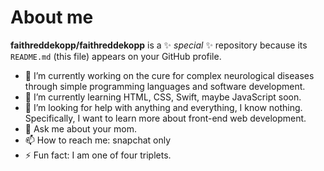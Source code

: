 # About me


**faithreddekopp/faithreddekopp** is a ✨ _special_ ✨ repository because its `README.md` (this file) appears on your GitHub profile.


- 🔭 I’m currently working on the cure for complex neurological diseases through simple programming languages and software development. 
- 🌱 I’m currently learning HTML, CSS, Swift, maybe JavaScript soon. 
- 🤔 I’m looking for help with anything and everything, I know nothing. Specifically, I want to learn more about front-end web development. 
- 💬 Ask me about your mom. 
- 📫 How to reach me: snapchat only
- ⚡ Fun fact: I am one of four triplets. 

